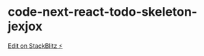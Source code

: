 # code-next-react-todo-skeleton-jexjox

[Edit on StackBlitz ⚡️](https://stackblitz.com/edit/code-next-react-todo-skeleton-jexjox)